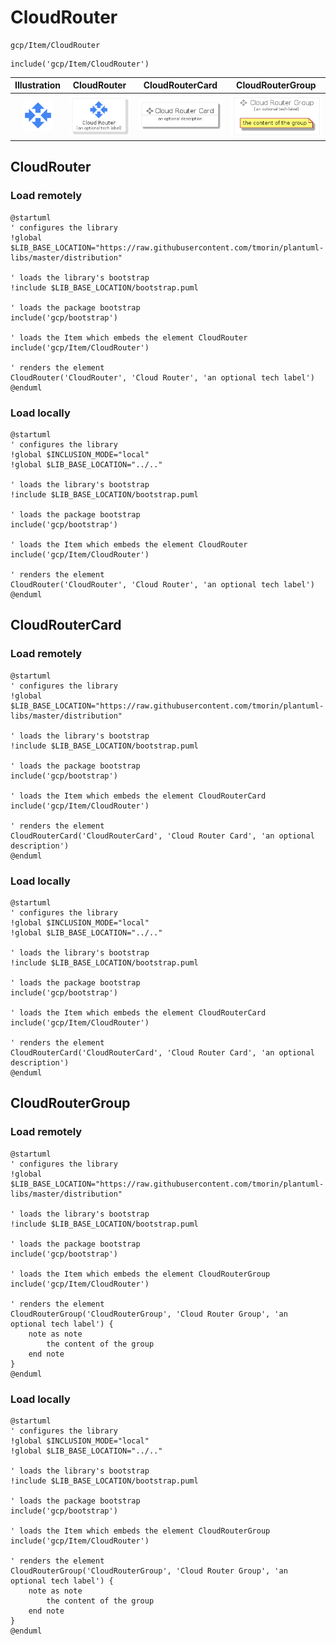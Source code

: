 # CloudRouter


```text
gcp/Item/CloudRouter
```

```text
include('gcp/Item/CloudRouter')
```



| Illustration | CloudRouter | CloudRouterCard | CloudRouterGroup |
| :---: | :---: | :---: | :---: |
| ![illustration for Illustration](../../gcp/Item/CloudRouter.png) | ![illustration for CloudRouter](../../gcp/Item/CloudRouter.Local.png) | ![illustration for CloudRouterCard](../../gcp/Item/CloudRouterCard.Local.png) | ![illustration for CloudRouterGroup](../../gcp/Item/CloudRouterGroup.Local.png) |




## CloudRouter

### Load remotely
```plantuml
@startuml
' configures the library
!global $LIB_BASE_LOCATION="https://raw.githubusercontent.com/tmorin/plantuml-libs/master/distribution"

' loads the library's bootstrap
!include $LIB_BASE_LOCATION/bootstrap.puml

' loads the package bootstrap
include('gcp/bootstrap')

' loads the Item which embeds the element CloudRouter
include('gcp/Item/CloudRouter')

' renders the element
CloudRouter('CloudRouter', 'Cloud Router', 'an optional tech label')
@enduml
```

### Load locally
```plantuml
@startuml
' configures the library
!global $INCLUSION_MODE="local"
!global $LIB_BASE_LOCATION="../.."

' loads the library's bootstrap
!include $LIB_BASE_LOCATION/bootstrap.puml

' loads the package bootstrap
include('gcp/bootstrap')

' loads the Item which embeds the element CloudRouter
include('gcp/Item/CloudRouter')

' renders the element
CloudRouter('CloudRouter', 'Cloud Router', 'an optional tech label')
@enduml
```

## CloudRouterCard

### Load remotely
```plantuml
@startuml
' configures the library
!global $LIB_BASE_LOCATION="https://raw.githubusercontent.com/tmorin/plantuml-libs/master/distribution"

' loads the library's bootstrap
!include $LIB_BASE_LOCATION/bootstrap.puml

' loads the package bootstrap
include('gcp/bootstrap')

' loads the Item which embeds the element CloudRouterCard
include('gcp/Item/CloudRouter')

' renders the element
CloudRouterCard('CloudRouterCard', 'Cloud Router Card', 'an optional description')
@enduml
```

### Load locally
```plantuml
@startuml
' configures the library
!global $INCLUSION_MODE="local"
!global $LIB_BASE_LOCATION="../.."

' loads the library's bootstrap
!include $LIB_BASE_LOCATION/bootstrap.puml

' loads the package bootstrap
include('gcp/bootstrap')

' loads the Item which embeds the element CloudRouterCard
include('gcp/Item/CloudRouter')

' renders the element
CloudRouterCard('CloudRouterCard', 'Cloud Router Card', 'an optional description')
@enduml
```

## CloudRouterGroup

### Load remotely
```plantuml
@startuml
' configures the library
!global $LIB_BASE_LOCATION="https://raw.githubusercontent.com/tmorin/plantuml-libs/master/distribution"

' loads the library's bootstrap
!include $LIB_BASE_LOCATION/bootstrap.puml

' loads the package bootstrap
include('gcp/bootstrap')

' loads the Item which embeds the element CloudRouterGroup
include('gcp/Item/CloudRouter')

' renders the element
CloudRouterGroup('CloudRouterGroup', 'Cloud Router Group', 'an optional tech label') {
    note as note
        the content of the group
    end note
}
@enduml
```

### Load locally
```plantuml
@startuml
' configures the library
!global $INCLUSION_MODE="local"
!global $LIB_BASE_LOCATION="../.."

' loads the library's bootstrap
!include $LIB_BASE_LOCATION/bootstrap.puml

' loads the package bootstrap
include('gcp/bootstrap')

' loads the Item which embeds the element CloudRouterGroup
include('gcp/Item/CloudRouter')

' renders the element
CloudRouterGroup('CloudRouterGroup', 'Cloud Router Group', 'an optional tech label') {
    note as note
        the content of the group
    end note
}
@enduml
```

